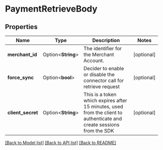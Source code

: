 # PaymentRetrieveBody

## Properties

Name | Type | Description | Notes
------------ | ------------- | ------------- | -------------
**merchant_id** | Option<**String**> | The identifier for the Merchant Account. | [optional]
**force_sync** | Option<**bool**> | Decider to enable or disable the connector call for retrieve request | [optional]
**client_secret** | Option<**String**> | This is a token which expires after 15 minutes, used from the client to authenticate and create sessions from the SDK | [optional]

[[Back to Model list]](../README.md#documentation-for-models) [[Back to API list]](../README.md#documentation-for-api-endpoints) [[Back to README]](../README.md)


